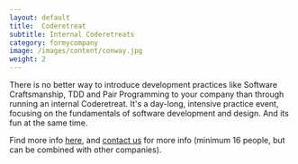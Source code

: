 ```yaml
---
layout: default
title:  Coderetreat
subtitle: Internal Coderetreats
category: formycompany
image: /images/content/conway.jpg
weight: 2
---
```

There is no better way to introduce development practices like Software Craftsmanship, TDD and Pair Programming to your company than through running an internal Coderetreat. It's a day-long, intensive practice event, focusing on the fundamentals of software development and design. And its fun at the same time.

Find more info [here](/Pages/Workshops/driven2know-Coderetreat), and [contact us](/Pages/ContactUs) for more info (minimum 16 people, but can be combined with other companies).
